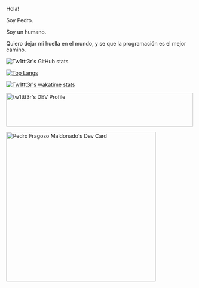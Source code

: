Hola! 

Soy Pedro.

Soy un humano.

Quiero dejar mi huella en el mundo, y se que la programación es el mejor camino.

![Tw1ttt3r's GitHub stats](https://github-readme-stats.vercel.app/api?username=tw1ttt3r&show_icons=true&theme=dark)

[![Top Langs](https://github-readme-stats.vercel.app/api/top-langs/?username=tw1ttt3r)](https://github.com/anuraghazra/github-readme-stats)

[![Tw1ttt3r's wakatime stats](https://github-readme-stats.vercel.app/api/wakatime?username=tw1ttt3r)](https://github.com/anuraghazra/github-readme-stats)

<img src="https://www.codewars.com/users/tw1ttt3r/badges/large" alt="tw1ttt3r's DEV Profile" height="90" width="500">

<a href="https://app.daily.dev/tw1ttt3r"><img src="https://api.daily.dev/devcards/3b66376dee894847ba2e44dbcb20d1b1.png?r=4ik" width="400" alt="Pedro Fragoso Maldonado's Dev Card"/></a>
